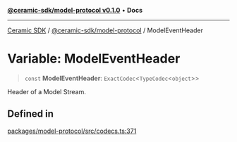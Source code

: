 [**@ceramic-sdk/model-protocol v0.1.0**](../README.md) • **Docs**

***

[Ceramic SDK](../../../README.md) / [@ceramic-sdk/model-protocol](../README.md) / ModelEventHeader

# Variable: ModelEventHeader

> `const` **ModelEventHeader**: `ExactCodec`\<`TypeCodec`\<`object`\>\>

Header of a Model Stream.

## Defined in

[packages/model-protocol/src/codecs.ts:371](https://github.com/ceramicstudio/ceramic-sdk/blob/2df74ee449b4c48a3a1f531066c64854fe2dc5dd/packages/model-protocol/src/codecs.ts#L371)
